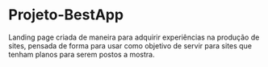 # Projeto-BestApp
Landing page criada de maneira para adquirir experiências na produção de sites, pensada de forma para usar como objetivo de servir para sites que tenham planos para serem postos a mostra.
